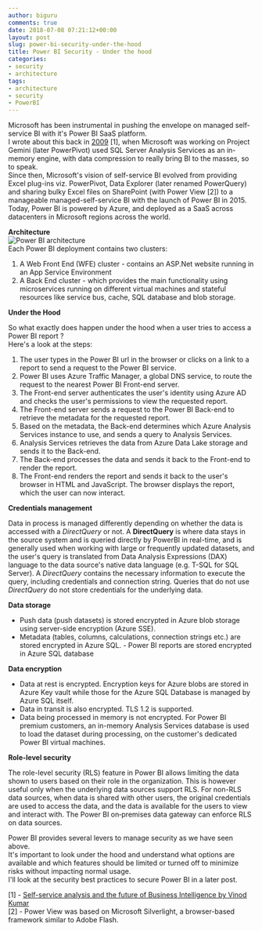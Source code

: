 ```yaml
---
author: biguru
comments: true
date: 2018-07-08 07:21:12+00:00
layout: post
slug: power-bi-security-under-the-hood
title: Power BI Security - Under the hood
categories:
- security
- architecture
tags:
- architecture
- security
- PowerBI
---
```

Microsoft has been instrumental in pushing the envelope on managed self-service BI with it's Power BI SaaS platform.  
I wrote about this back in [2009](https://maloymanna.github.io/2009/11/13/review-of-the-bt-summit-cloud-computing-soa-and-bi-tracks/) [1], when Microsoft was working on Project Gemini (later PowerPivot) used SQL Server Analysis Services as an in-memory engine, with data compression to really bring BI to the masses, so to speak.  
Since then, Microsoft's vision of self-service BI evolved from providing Excel plug-ins viz. PowerPivot, Data Explorer (later renamed PowerQuery) and sharing bulky Excel files on SharePoint (with Power View [2]) to a manageable managed-self-service BI with the launch of Power BI in 2015.  
Today, Power BI is powered by Azure, and deployed as a SaaS across datacenters in Microsoft regions across the world.

**Architecture**  
![Power BI architecture](/post/powerbi-architecture.png)  
Each Power BI deployment contains two clusters:
1. A Web Front End (WFE) cluster - contains an ASP.Net website running in an App Service Environment
2. A Back End cluster - which provides the main functionality using microservices running on different virtual machines and stateful resources like service bus, cache, SQL database and blob storage.

**Under the Hood**  

So what exactly does happen under the hood when a user tries to access a Power BI report ?  
Here's a look at the steps:  
1. The user types in the Power BI url in the browser or clicks on a link to a report to send a request to the Power BI service.
2. Power BI uses Azure Traffic Manager, a global DNS service, to route the request to the nearest Power BI Front-end server.
3. The Front-end server authenticates the user's identity using Azure AD and checks the user's permissions to view the requested report.
4. The Front-end server sends a request to the Power BI Back-end to retrieve the metadata for the requested report.
5. Based on the metadata, the Back-end determines which Azure Analysis Services instance to use, and sends a query to Analysis Services.
6. Analysis Services retrieves the data from Azure Data Lake storage and sends it to the Back-end.
7. The Back-end processes the data and sends it back to the Front-end to render the report.
8. The Front-end renders the report and sends it back to the user's browser in HTML and JavaScript. The browser displays the report, which the user can now interact.

 **Credentials management**  

Data in process is managed differently depending on whether the data is accessed with a _DirectQuery_ or not. A **DirectQuery** is where data stays in the source system and is queried directly by PowerBI in real-time, and is generally used when working with large or frequently updated datasets, and the user's query is translated from Data Analysis Expressions (DAX) language to the data source's native data language (e.g. T-SQL for SQL Server). A _DirectQuery_ contains the necessary information to execute the query, including credentials and connection string.
Queries that do not use _DirectQuery_ do not store credentials for the underlying data.

**Data storage**
- Push data (push datasets) is stored encrypted in Azure blob storage using server-side encryption (Azure SSE). 
- Metadata (tables, columns, calculations, connection strings etc.) are stored encrypted in Azure SQL. - Power BI reports are stored encrypted in Azure SQL database

**Data encryption**  
- Data at rest is encrypted. Encryption keys for Azure blobs are stored in Azure Key vault while those for the Azure SQL Database is managed by Azure SQL itself.
- Data in transit is also encrypted. TLS 1.2 is supported. 
- Data being processed in memory is not encrypted.
For Power BI premium customers, an in-memory Analysis Services database is used to load the dataset during processing, on the customer's dedicated Power BI virtual machines.

**Role-level security**  

The role-level security (RLS) feature in Power BI allows limiting the data shown to users based on their role in the organization. This is however useful only when the underlying data sources support RLS. For non-RLS data sources, when data is shared with other users, the original credentials are used to access the data, and the data is available for the users to view and interact with. The Power BI on‐premises data gateway can enforce RLS on data sources.

Power BI provides several levers to manage security as we have seen above.  
It's important to look under the hood and understand what options are available and which features should be limited or turned off to minimize risks without impacting normal usage.  
I'll look at the security best practices to secure Power BI in a later post.


[1] - [Self-service analysis and the future of Business Intelligence by Vinod Kumar](https://biguru.wordpress.com/2009/11/13/review-of-the-bt-summit-%e2%80%93-cloud-computing-soa-and-bi-tracks/)   
[2] - Power View was based on Microsoft Silverlight, a browser-based framework similar to Adobe Flash.